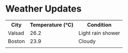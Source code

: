 # Weather Updates

<!-- WEATHER-UPDATE-START -->
<table><tr><th>City</th><th>Temperature (°C)</th><th>Condition</th></tr><tr><td>Valsad</td><td>26.2</td><td>Light rain shower</td></tr><tr><td>Boston</td><td>23.9</td><td>Cloudy</td></tr><tr><td></td><td></td><td></td></tr></table>
<!-- WEATHER-UPDATE-END -->

